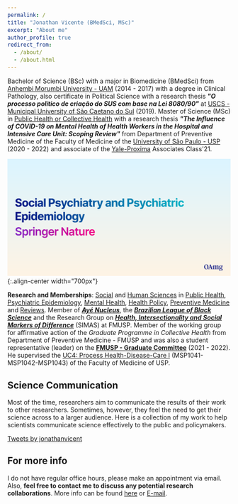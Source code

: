 ```yaml
---
permalink: /
title: "Jonathan Vicente (BMedSci, MSc)"
excerpt: "About me"
author_profile: true
redirect_from: 
  - /about/
  - /about.html
---
```





Bachelor of Science (BSc) with a major in Biomedicine (BMedSci) from [Anhembi Morumbi University - UAM](http://https://en.wikipedia.org/wiki/Anhembi_Morumbi_University) (2014 - 2017) with a degree in Clinical Pathology, also certificate in Political Science with a research thesis ***"O processo político de criação do SUS com base na Lei 8080/90"*** at [USCS - Municipal University of São Caetano do Sul](https://en.wikipedia.org/wiki/Municipal_University_of_S%C3%A3o_Caetano_do_Sul) (2019). Master of Science (MSc) in [Public Health or Collective Health](https://sites.usp.br/saudecoletivafmusp/) with a research thesis ***"The Influence of COVID-19 on Mental Health of Health Workers in the Hospital and Intensive Care Unit: Scoping Review"*** from Department of Preventive Medicine of the Faculty of Medicine of the [University of São Paulo - USP](https://en.wikipedia.org/wiki/University_of_S%C3%A3o_Paulo) (2020 - 2022) and associate of the [Yale-Proxima](https://www.iniciativa-proxima.org/) Associates Class'21.

![Illustration of combining vision and language modalities](/images/capa_2.png){:.align-center width="700px"}

**Research and Memberships**: [Social](https://en.wikipedia.org/wiki/Social_science) and [Human Sciences](https://en.wikipedia.org/wiki/Human_science) in [Public Health](https://en.wikipedia.org/wiki/Public_health), [Psychiatric Epidemiology](https://en.wikipedia.org/wiki/Psychiatric_epidemiology), [Mental Health](https://en.wikipedia.org/wiki/Mental_health), [Health Policy](https://en.wikipedia.org/wiki/Health_policy), [Preventive Medicine](https://en.wikipedia.org/wiki/Preventive_healthcare) and [Reviews](https://en.wikipedia.org/wiki/Systematic_review). Member of [***Ayé Nucleus***](https://www.instagram.com/nucleoaye/), the [***Brazilian League of Black Science***](https://www.instagram.com/lcpbrasileira/) and the Research Group on [***Health, Intersectionality and Social Markers of Difference***](https://sites.usp.br/simas/) (SIMAS) at FMUSP. Member of the working group for affirmative action of the *Graduate Programme in Collective Health* from Department of Preventive Medicine - FMUSP and was also a student representative (leader) on the [**FMUSP - Graduate Committee**](https://www.fm.usp.br/posgrad/portal/comissao-de-pos-graduacao) (2021 - 2022). He supervised the [UC4: Process Health-Disease-Care I](https://uspdigital.usp.br/jupiterweb/obterDisciplina?nomdis=&sgldis=MSP1041) (MSP1041-MSP1042-MSP1043) of the Faculty of Medicine of USP.

Science Communication
-----
Most of the time, researchers aim to communicate the results of their work to other researchers. Sometimes, however, they feel the need to get their science across to a larger audience. Here is a collection of my work to help scientists communicate science effectively to the public and policymakers.

<a class="twitter-timeline" data-height="500" data-theme="light" href="https://twitter.com/jonathanvicent?ref_src=twsrc%5Etfw">Tweets by jonathanvicent</a> <script async src="https://platform.twitter.com/widgets.js" charset="utf-8"></script>


For more info
------
I do not have regular office hours, please make an appointment via email. Also, **feel free to contact me to discuss any potential research collaborations**. More info can be found [here](https://jonvicente.github.io/files/CV_Jonathan-Vicente.pdf) or [E-mail](mailto:jonathanvice@gmail.com). 

